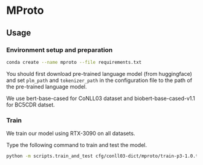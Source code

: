 # MProto

## Usage

### Environment setup and preparation

```bash
conda create --name mproto --file requirements.txt
```

You should first download pre-trained language model (from huggingface) and
set `plm_path` and `tokenizer_path` in the configuration file to the path of the pre-trained language model.

We use bert-base-cased for CoNLL03 dataset and biobert-base-cased-v1.1 for BC5CDR datset.

### Train

We train our model using RTX-3090 on all datasets.

Type the following command to train and test the model.

```bash
python -m scripts.train_and_test cfg/conll03-dict/mproto/train-p3-1.0.toml
```
